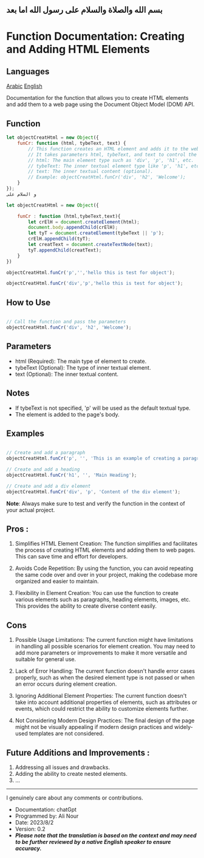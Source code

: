 ## بسم الله والصلاة والسلام على رسول الله اما بعد

# Function Documentation: Creating and Adding HTML Elements

## Languages

[Arabic](./اقراني.md)
[English](./README.md)

Documentation for the function that allows you to create HTML elements and add them to a web page using the Document Object Model (DOM) API.

## Function

```javascript
let objectCreatHtml = new Object({
    funCr: function (html, tybeText, text) {
        // This function creates an HTML element and adds it to the web page.
        // It takes parameters html, tybeText, and text to control the element and content.
        // html: The main element type such as 'div', 'p', 'h1', etc.
        // tybeText: The inner textual element type like 'p', 'h1', etc (optional).
        // text: The inner textual content (optional).
        // Example: objectCreatHtml.funCr('div', 'h2', 'Welcome');
    }
});
و السلام على
```

```javascript
let objectCreatHtml = new Object({

    funCr : function (html,tybeText,text){
        let crElH = document.createElement(html);
        document.body.appendChild(crElH);
        let tyT = document.createElement(tybeText || 'p');
        crElH.appendChild(tyT);
        let creatText = document.createTextNode(text);
        tyT.appendChild(creatText);
    }
})

objectCreatHtml.funCr('p','','hello this is test for object');

objectCreatHtml.funCr('div','p','hello this is test for object');

```

## How to Use

```javascript

// Call the function and pass the parameters
objectCreatHtml.funCr('div', 'h2', 'Welcome');
```

## Parameters

- html (Required): The main type of element to create.
- tybeText (Optional): The type of inner textual element.
- text (Optional): The inner textual content.

## Notes

- If tybeText is not specified, 'p' will be used as the default textual type.
- The element is added to the page's body.

## Examples

```javascript

// Create and add a paragraph
objectCreatHtml.funCr('p', '', 'This is an example of creating a paragraph');

// Create and add a heading
objectCreatHtml.funCr('h1', '', 'Main Heading');

// Create and add a div element
objectCreatHtml.funCr('div', 'p', 'Content of the div element');
```
**Note**: Always make sure to test and verify the function in the context of your actual project.

## Pros :

1. Simplifies HTML Element Creation: The function simplifies and facilitates the process of creating HTML elements and adding them to web pages. This can save time and effort for developers.

1. Avoids Code Repetition: By using the function, you can avoid repeating the same code over and over in your project, making the codebase more organized and easier to maintain.

1. Flexibility in Element Creation: You can use the function to create various elements such as paragraphs, heading elements, images, etc. This provides the ability to create diverse content easily.

## Cons

1. Possible Usage Limitations: The current function might have limitations in handling all possible scenarios for element creation. You may need to add more parameters or improvements to make it more versatile and suitable for general use.

2. Lack of Error Handling: The current function doesn't handle error cases properly, such as when the desired element type is not passed or when an error occurs during element creation.

3. Ignoring Additional Element Properties: The current function doesn't take into account additional properties of elements, such as attributes or events, which could restrict the ability to customize elements further.

4. Not Considering Modern Design Practices: The final design of the page might not be visually appealing if modern design practices and widely-used templates are not considered.

## Future Additions and Improvements : 

1. Addressing all issues and drawbacks.
2. Adding the ability to create nested elements.
3. ...
___

I genuinely care about any comments or contributions.

- Documentation: chatGpt
- Programmed by: Ali Nour
- Date: 2023/8/2
- Version: 0.2
- ***Please note that the translation is based on the context and may need to be further reviewed by a native English speaker to ensure accuracy.***